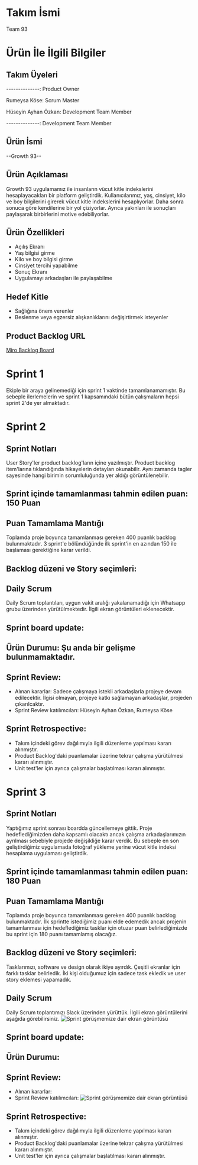 # Takım İsmi
Team 93

# Ürün İle İlgili Bilgiler

## Takım Üyeleri
--------------: Product Owner

Rumeysa Köse: Scrum Master

Hüseyin Ayhan Özkan: Development Team Member

--------------: Development Team Member

## Ürün İsmi
--Growth 93--

## Ürün Açıklaması
Growth 93 uygulamamız ile insanların vücut kitle indekslerini hesaplayacakları bir platform geliştirdik. Kullanıcılarımız, yaş, cinsiyet, kilo ve boy bilgilerini girerek vücut kitle indekslerini hesaplıyorlar. Daha sonra sonuca göre kendilerine bir yol çiziyorlar. Ayrıca yakınları ile sonuçları paylaşarak birbirlerini motive edebiliyorlar.


## Ürün Özellikleri
- Açılış Ekranı
- Yaş bilgisi girme
- Kilo ve boy bilgisi girme
- Cinsiyet tercihi yapabilme
- Sonuç Ekranı
- Uygulamayı arkadaşları ile paylaşabilme

## Hedef Kitle
- Sağlığına önem verenler
- Beslenme veya egzersiz alışkanlıklarını değişirtirmek isteyenler

## Product Backlog URL
[Miro Backlog Board](https://miro.com/welcomeonboard/eEtGMFpJdEVaYzZBellqMkdDYVlWbExva25BVTdDN1RDTGRuaEplVmkzcDNOWWVFTU9jcnIyakZrQzhrd21lOHwzNDU4NzY0NTE2NTI3OTg0ODg1?share_link_id=217592771496)

# Sprint 1
Ekiple bir araya gelinemediği için sprint 1 vaktinde tamamlanamamıştır. Bu sebeple ilerlemelerin ve sprint 1 kapsamındaki bütün çalışmaların hepsi sprint 2'de yer almaktadır.

# Sprint 2
## Sprint Notları
User Story'ler product backlog'ların içine yazılmıştır. Product backlog item'larına tıklandığında hikayelerin detayları okunabilir. Aynı zamanda tagler sayesinde hangi birimin sorumluluğunda yer aldığı görüntülenebilir.

## Sprint içinde tamamlanması tahmin edilen puan: 150 Puan

## Puan Tamamlama Mantığı
Toplamda proje boyunca tamamlanması gereken 400 puanlık backlog bulunmaktadır. 3 sprint'e bölündüğünde ilk sprint'in en azından 150 ile başlaması gerektiğine karar verildi.

## Backlog düzeni ve Story seçimleri: 

## Daily Scrum
Daily Scrum toplantıları, uygun vakit aralığı yakalanamadığı için Whatsapp grubu üzerinden yürütülmektedir. İlgili ekran görüntüleri eklenecektir.

## Sprint board update:

## Ürün Durumu: Şu anda bir gelişme bulunmamaktadır.

## Sprint Review:
- Alınan kararlar: Sadece çalışmaya istekli arkadaşlarla projeye devam edilecektir. İlgisi olmayan, projeye katkı sağlamayan arkadaşlar, projeden çıkarılcaktır.
- Sprint Review katılımcıları: Hüseyin Ayhan Özkan, Rumeysa Köse

## Sprint Retrospective:
- Takım içindeki görev dağılımıyla ilgili düzenleme yapılması kararı alınmıştır.
- Product Backlog'daki puanlamalar üzerine tekrar çalışma yürütülmesi kararı alınmıştır.
- Unit test'ler için ayrıca çalışmalar başlatılması kararı alınmıştır.

# Sprint 3
## Sprint Notları
Yaptığımız sprint sonrası boardda güncellemeye gittik. Proje hedeflediğimizden daha kapsamlı olacaktı ancak çalışma arkadaşlarımızın ayrılması sebebiyle projede değişikliğe karar verdik. Bu sebeple en son geliştirdiğimiz uygulamada fotoğraf yükleme yerine vücut kitle indeksi hesaplama uygulaması geliştirdik.

## Sprint içinde tamamlanması tahmin edilen puan: 180 Puan

## Puan Tamamlama Mantığı
Toplamda proje boyunca tamamlanması gereken 400 puanlık backlog bulunmaktadır. İlk sprintte istediğimiz puanı elde edemedik ancak projenin tamamlanması için hedeflediğimiz tasklar için otuzar puan belirlediğimizde bu sprint için 180 puanı tamamlamış olacağız.
 
## Backlog düzeni ve Story seçimleri:
Tasklarımızı, software ve design olarak ikiye ayırdık. Çeşitli ekranlar için farklı tasklar belirledik. İki kişi olduğumuz için sadece task ekledik ve user story eklemesi yapamadık.

## Daily Scrum
Daily Scrum toplantımızı Slack üzerinden yürüttük. İlgili ekran görüntülerini aşağıda görebilirsiniz.
![Sprint görüşmemize dair ekran görüntüsü](https://drive.google.com/file/d/17Jd-BULIfh_AEaGUtq_J462WKRlUdLuf/view?usp=sharing "Sprint görüşmemize dair ekran görüntüsü")

## Sprint board update:


## Ürün Durumu: 

## Sprint Review:
- Alınan kararlar:
- Sprint Review katılımcıları: 
![Sprint görüşmemize dair ekran görüntüsü]((http://url/to/img.png))
## Sprint Retrospective:
- Takım içindeki görev dağılımıyla ilgili düzenleme yapılması kararı alınmıştır.
- Product Backlog'daki puanlamalar üzerine tekrar çalışma yürütülmesi kararı alınmıştır.
- Unit test'ler için ayrıca çalışmalar başlatılması kararı alınmıştır.
